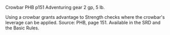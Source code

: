Crowbar
PHB
p151
Adventuring gear
2 gp, 5 lb.

Using a crowbar grants advantage to Strength checks where the crowbar's leverage can be applied.
Source: PHB, page 151. Available in the SRD and the Basic Rules.